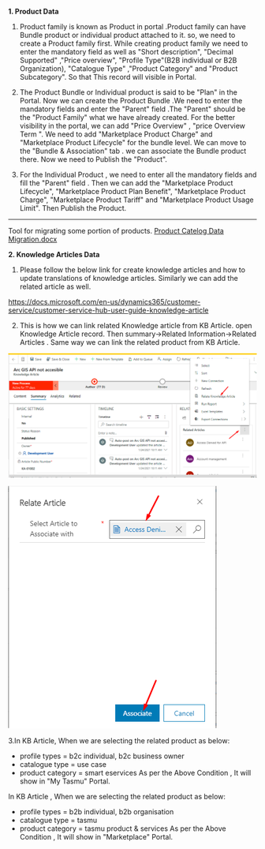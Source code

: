 **1. Product Data**
1. Product family is known as Product in portal .Product family can have Bundle product or individual product attached to it. so, we need to create a Product family first. While creating product family we need to enter the mandatory field as well as "Short description", "Decimal Supported" ,"Price overview", "Profile Type"(B2B individual or B2B Organization), "Catalogue Type" ,"Product Category" and "Product Subcategory". So that This record will visible in Portal.

2. The Product Bundle or Individual product is said to be "Plan" in the Portal. Now we can create the Product Bundle .We need to enter the mandatory fields and enter the "Parent" field .The "Parent" should be the "Product Family" what we have already created. For the better visibility in the portal, we can add "Price Overview" , "price Overview Term ". 
We need to add "Marketplace Product Charge" and "Marketplace Product Lifecycle" for the bundle level. We can move to the "Bundle & Association" tab . we can associate the Bundle product there. Now we need to Publish the "Product". 

3. For the Individual Product , we need to enter all the mandatory fields and fill the "Parent" field . Then we can add the "Marketplace Product Lifecycle", "Marketplace Product Plan Benefit", "Marketplace Product Charge", "Marketplace Product Tariff" and "Marketplace Product Usage Limit". Then Publish the Product.
---
Tool for migrating some portion of products.
[Product Catelog Data Migration.docx](/.attachments/Product%20Catelog%20Data%20Migration-5113cdcc-c92d-4998-b98a-6cd2752fbd90.docx)

**2. Knowledge Articles Data** 

  1. Please follow the below link for create knowledge articles and how to update translations of knowledge articles. Similarly we can add the related article as well.

https://docs.microsoft.com/en-us/dynamics365/customer-service/customer-service-hub-user-guide-knowledge-article

2. This is how we can link related Knowledge article from KB Article.
open Knowledge Article record. Then summary->Related Information->Related Articles . Same way we can link the related product from KB Article.

![RelatedArticle1.png](/.attachments/RelatedArticle1-7364b827-f8d5-46eb-96bb-95b13ff80b00.png) 

![RelatedArticle2.png](/.attachments/RelatedArticle2-fcbe81e4-1a51-4260-8f96-2538d0ed8e04.png)

3.In KB Article, When we are selecting the related product as below:
- profile types = b2c individual, b2c business owner
- catalogue type = use case
- product category = smart eservices
As per the Above Condition , It will show in "My Tasmu" Portal.

In KB Article , When we are selecting the related product as below:
-  profile types = b2b individual, b2b organisation
- catalogue type = tasmu
- product category = tasmu product & services
As per the Above Condition , It will show in "Marketplace" Portal.
